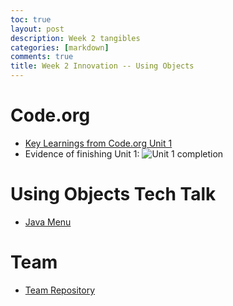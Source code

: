 ```yaml
---
toc: true
layout: post
description: Week 2 tangibles
categories: [markdown]
comments: true
title: Week 2 Innovation -- Using Objects
---
```

# Code.org
* [Key Learnings from Code.org Unit 1](https://aidanywu.github.io/fastpages/jupyter/2022/09/05/code.orgunit1keylearnings.html)
* Evidence of finishing Unit 1:
![Unit 1 completion](https://user-images.githubusercontent.com/56620132/188519842-a14bd2fb-e323-4aeb-8cb6-b3f026b82eee.png)

# Using Objects Tech Talk
* [Java Menu](https://aidanywu.github.io/fastpages/jupyter/2022/09/05/javamenu.html)

# Team
* [Team Repository](https://github.com/peacekeeper6/RAYJ)